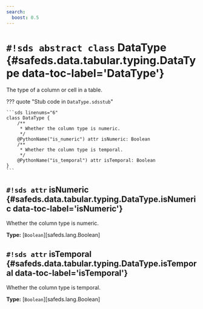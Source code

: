 ```yaml
---
search:
  boost: 0.5
---
```


# `#!sds abstract class` DataType {#safeds.data.tabular.typing.DataType data-toc-label='DataType'}

The type of a column or cell in a table.

??? quote "Stub code in `DataType.sdsstub`"

    ```sds linenums="6"
    class DataType {
        /**
         * Whether the column type is numeric.
         */
        @PythonName("is_numeric") attr isNumeric: Boolean
        /**
         * Whether the column type is temporal.
         */
        @PythonName("is_temporal") attr isTemporal: Boolean
    }
    ```

## `#!sds attr` isNumeric {#safeds.data.tabular.typing.DataType.isNumeric data-toc-label='isNumeric'}

Whether the column type is numeric.

**Type:** [`Boolean`][safeds.lang.Boolean]

## `#!sds attr` isTemporal {#safeds.data.tabular.typing.DataType.isTemporal data-toc-label='isTemporal'}

Whether the column type is temporal.

**Type:** [`Boolean`][safeds.lang.Boolean]
